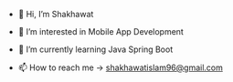 - 👋 Hi, I’m Shakhawat
- 👀 I’m interested in Mobile App Development
- 🌱 I’m currently learning Java Spring Boot


- 📫 How to reach me -> shakhawatislam96@gmail.com

